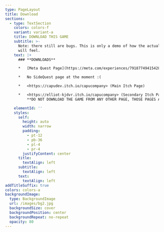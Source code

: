 ```yaml
---
type: PageLayout
title: Download
sections:
  - type: TextSection
    colors: colors-f
    variant: variant-a
    title: DOWNLOAD THIS GAME
    subtitle: >-
      Note: there still are bugs. This is only a demo of how the actual game
      will feel.
    text: |+
      ### **DOWNLOADS**

      *   [Meta Quest Page](https://meta.com/experiences/7918774941542807)

      *   No SideQuest page at the moment :(

      *   <https://capudev.itch.io/capucompany> (Main Itch Page)

      *   <https://elliot-kjdvr.itch.io/capucompany> (Secondary Itch Page)
          **DO NOT DOWNLOAD THE GAME FROM ANY OTHER PAGE, THOSE PAGES ARE FAKE AND ARE TRYING TO STEAL YOUR IP**

    elementId: ''
    styles:
      self:
        height: auto
        width: narrow
        padding:
          - pt-12
          - pb-36
          - pl-4
          - pr-4
        justifyContent: center
      title:
        textAlign: left
      subtitle:
        textAlign: left
      text:
        textAlign: left
addTitleSuffix: true
colors: colors-a
backgroundImage:
  type: BackgroundImage
  url: /images/bg2.jpg
  backgroundSize: cover
  backgroundPosition: center
  backgroundRepeat: no-repeat
  opacity: 80
---
```

